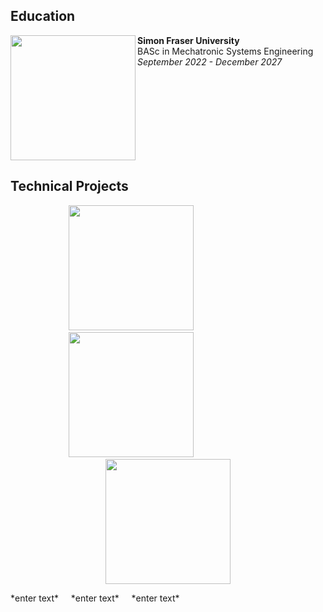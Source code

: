 ## Education

<img src="https://www.mhinnovation.net/sites/default/files/styles/logo_xxlarge/public/content/organisation/logo/2023-12/simon%20fraser%20uni.jpg.jpeg?itok=WtRFSnNE" align="left" width="200px"/>
<strong>Simon Fraser University</strong><br>
    BASc in Mechatronic Systems Engineering<br>
    <em>September 2022 - December 2027</em>
<br clear="left"/>

## Technical Projects
<p align="center">
  <img src="https://www.mhinnovation.net/sites/default/files/styles/logo_xxlarge/public/content/organisation/logo/2023-12/simon%20fraser%20uni.jpg.jpeg?itok=WtRFSnNE" width="200px" />
  &nbsp;&nbsp;&nbsp;&nbsp;&nbsp;&nbsp;&nbsp;&nbsp;&nbsp;&nbsp;&nbsp;&nbsp;&nbsp;&nbsp;&nbsp;&nbsp;&nbsp;&nbsp;&nbsp;&nbsp;&nbsp;&nbsp;&nbsp;&nbsp;&nbsp;&nbsp;&nbsp;&nbsp;&nbsp;
  <img src="https://www.mhinnovation.net/sites/default/files/styles/logo_xxlarge/public/content/organisation/logo/2023-12/simon%20fraser%20uni.jpg.jpeg?itok=WtRFSnNE" width="200px" />
  &nbsp;&nbsp;&nbsp;&nbsp;&nbsp;&nbsp;&nbsp;&nbsp;&nbsp;&nbsp;&nbsp;&nbsp;&nbsp;&nbsp;&nbsp;&nbsp;&nbsp;&nbsp;&nbsp;&nbsp;&nbsp;&nbsp;&nbsp;&nbsp;&nbsp;&nbsp;&nbsp;&nbsp;&nbsp;
  <img src="https://www.mhinnovation.net/sites/default/files/styles/logo_xxlarge/public/content/organisation/logo/2023-12/simon%20fraser%20uni.jpg.jpeg?itok=WtRFSnNE" width="200px" />
</p>
<p align="left">
  *enter text* &nbsp;&nbsp;&nbsp; *enter text* &nbsp;&nbsp;&nbsp; *enter text*
</p>






